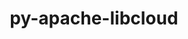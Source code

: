 ---
title: "py-apache-libcloud"
layout: cache
categories: [package, develop]
meta: {"compilers": ["gcc@=11.4.0", "gcc@=9.4.0", "oneapi@=2024.2.1"], "num_specs": 13, "num_specs_by_stack": {"e4s": 4, "e4s-neoverse-v2": 3, "e4s-neoverse_v1": 2, "e4s-oneapi": 3, "e4s-power": 1, "root": 13}, "oss": ["ubuntu20.04", "ubuntu22.04"], "platforms": ["linux"], "stacks": ["e4s", "e4s-neoverse-v2", "e4s-neoverse_v1", "e4s-oneapi", "e4s-power", "root"], "targets": ["neoverse_v1", "neoverse_v2", "ppc64le", "x86_64_v3"], "versions": ["1.2.1"]}
spec_details: [{"compiler": "gcc@=11.4.0", "hash": "32cgpdgn3d56re5kxxs3ljvdchxjz777", "os": "ubuntu22.04", "platform": "linux", "size": "-", "stacks": ["e4s", "root"], "tarball": "https://binaries.spack.io/develop/build_cache/linux-ubuntu22.04-x86_64_v3/gcc-11.4.0/py-apache-libcloud-1.2.1/linux-ubuntu22.04-x86_64_v3-gcc-11.4.0-py-apache-libcloud-1.2.1-32cgpdgn3d56re5kxxs3ljvdchxjz777.spack", "target": "x86_64_v3", "variants": ["build_system=python_pip"], "versions": ["1.2.1"]}, {"compiler": "gcc@=11.4.0", "hash": "7tsqlsffgtkevrbaznggo5zvx7arklio", "os": "ubuntu22.04", "platform": "linux", "size": "-", "stacks": ["e4s", "root"], "tarball": "https://binaries.spack.io/develop/build_cache/linux-ubuntu22.04-x86_64_v3/gcc-11.4.0/py-apache-libcloud-1.2.1/linux-ubuntu22.04-x86_64_v3-gcc-11.4.0-py-apache-libcloud-1.2.1-7tsqlsffgtkevrbaznggo5zvx7arklio.spack", "target": "x86_64_v3", "variants": ["build_system=python_pip"], "versions": ["1.2.1"]}, {"compiler": "oneapi@=2024.2.1", "hash": "bgfsm6yye7rmrm3a64f36jsutdviio6o", "os": "ubuntu22.04", "platform": "linux", "size": "-", "stacks": ["e4s-oneapi", "root"], "tarball": "https://binaries.spack.io/develop/build_cache/linux-ubuntu22.04-x86_64_v3/oneapi-2024.2.1/py-apache-libcloud-1.2.1/linux-ubuntu22.04-x86_64_v3-oneapi-2024.2.1-py-apache-libcloud-1.2.1-bgfsm6yye7rmrm3a64f36jsutdviio6o.spack", "target": "x86_64_v3", "variants": ["build_system=python_pip"], "versions": ["1.2.1"]}, {"compiler": "gcc@=9.4.0", "hash": "bth5weoujsfham7hrdkeq3mo73cq64y7", "os": "ubuntu20.04", "platform": "linux", "size": "-", "stacks": ["e4s-power", "root"], "tarball": "https://binaries.spack.io/develop/build_cache/linux-ubuntu20.04-ppc64le/gcc-9.4.0/py-apache-libcloud-1.2.1/linux-ubuntu20.04-ppc64le-gcc-9.4.0-py-apache-libcloud-1.2.1-bth5weoujsfham7hrdkeq3mo73cq64y7.spack", "target": "ppc64le", "variants": ["build_system=python_pip"], "versions": ["1.2.1"]}, {"compiler": "gcc@=11.4.0", "hash": "ci57wprwd2wicw5pij3pnzk3uoy46sjz", "os": "ubuntu22.04", "platform": "linux", "size": "-", "stacks": ["e4s-neoverse_v1", "root"], "tarball": "https://binaries.spack.io/develop/build_cache/linux-ubuntu22.04-neoverse_v1/gcc-11.4.0/py-apache-libcloud-1.2.1/linux-ubuntu22.04-neoverse_v1-gcc-11.4.0-py-apache-libcloud-1.2.1-ci57wprwd2wicw5pij3pnzk3uoy46sjz.spack", "target": "neoverse_v1", "variants": ["build_system=python_pip"], "versions": ["1.2.1"]}, {"compiler": "gcc@=11.4.0", "hash": "cogwtdit5fgjtm3mi7qjpxsxug7siwh5", "os": "ubuntu22.04", "platform": "linux", "size": "-", "stacks": ["e4s", "root"], "tarball": "https://binaries.spack.io/develop/build_cache/linux-ubuntu22.04-x86_64_v3/gcc-11.4.0/py-apache-libcloud-1.2.1/linux-ubuntu22.04-x86_64_v3-gcc-11.4.0-py-apache-libcloud-1.2.1-cogwtdit5fgjtm3mi7qjpxsxug7siwh5.spack", "target": "x86_64_v3", "variants": ["build_system=python_pip"], "versions": ["1.2.1"]}, {"compiler": "gcc@=11.4.0", "hash": "fmaglpk4y7bwo7vm6lhw2arzhhvvcy67", "os": "ubuntu22.04", "platform": "linux", "size": "-", "stacks": ["e4s-neoverse-v2", "root"], "tarball": "https://binaries.spack.io/develop/build_cache/linux-ubuntu22.04-neoverse_v2/gcc-11.4.0/py-apache-libcloud-1.2.1/linux-ubuntu22.04-neoverse_v2-gcc-11.4.0-py-apache-libcloud-1.2.1-fmaglpk4y7bwo7vm6lhw2arzhhvvcy67.spack", "target": "neoverse_v2", "variants": ["build_system=python_pip"], "versions": ["1.2.1"]}, {"compiler": "gcc@=11.4.0", "hash": "fn5qlqr3fhhp7gxp6kpql4vqvuozins6", "os": "ubuntu22.04", "platform": "linux", "size": "-", "stacks": ["e4s-neoverse_v1", "root"], "tarball": "https://binaries.spack.io/develop/build_cache/linux-ubuntu22.04-neoverse_v1/gcc-11.4.0/py-apache-libcloud-1.2.1/linux-ubuntu22.04-neoverse_v1-gcc-11.4.0-py-apache-libcloud-1.2.1-fn5qlqr3fhhp7gxp6kpql4vqvuozins6.spack", "target": "neoverse_v1", "variants": ["build_system=python_pip"], "versions": ["1.2.1"]}, {"compiler": "gcc@=11.4.0", "hash": "hjei33wjuycbhhblhezef22f46xznfay", "os": "ubuntu22.04", "platform": "linux", "size": "-", "stacks": ["e4s-neoverse-v2", "root"], "tarball": "https://binaries.spack.io/develop/build_cache/linux-ubuntu22.04-neoverse_v2/gcc-11.4.0/py-apache-libcloud-1.2.1/linux-ubuntu22.04-neoverse_v2-gcc-11.4.0-py-apache-libcloud-1.2.1-hjei33wjuycbhhblhezef22f46xznfay.spack", "target": "neoverse_v2", "variants": ["build_system=python_pip"], "versions": ["1.2.1"]}, {"compiler": "gcc@=11.4.0", "hash": "utqzgnlkvh33deqm3cwsimd4cjei7m6u", "os": "ubuntu22.04", "platform": "linux", "size": "-", "stacks": ["e4s-neoverse-v2", "root"], "tarball": "https://binaries.spack.io/develop/build_cache/linux-ubuntu22.04-neoverse_v2/gcc-11.4.0/py-apache-libcloud-1.2.1/linux-ubuntu22.04-neoverse_v2-gcc-11.4.0-py-apache-libcloud-1.2.1-utqzgnlkvh33deqm3cwsimd4cjei7m6u.spack", "target": "neoverse_v2", "variants": ["build_system=python_pip"], "versions": ["1.2.1"]}, {"compiler": "gcc@=11.4.0", "hash": "xplhy3323dc4hx6bhlg3wbssoenvekha", "os": "ubuntu22.04", "platform": "linux", "size": "-", "stacks": ["e4s", "root"], "tarball": "https://binaries.spack.io/develop/build_cache/linux-ubuntu22.04-x86_64_v3/gcc-11.4.0/py-apache-libcloud-1.2.1/linux-ubuntu22.04-x86_64_v3-gcc-11.4.0-py-apache-libcloud-1.2.1-xplhy3323dc4hx6bhlg3wbssoenvekha.spack", "target": "x86_64_v3", "variants": ["build_system=python_pip"], "versions": ["1.2.1"]}, {"compiler": "oneapi@=2024.2.1", "hash": "y6aqoncppni2dqsxvlrynyiskwjnfxgy", "os": "ubuntu22.04", "platform": "linux", "size": "-", "stacks": ["e4s-oneapi", "root"], "tarball": "https://binaries.spack.io/develop/build_cache/linux-ubuntu22.04-x86_64_v3/oneapi-2024.2.1/py-apache-libcloud-1.2.1/linux-ubuntu22.04-x86_64_v3-oneapi-2024.2.1-py-apache-libcloud-1.2.1-y6aqoncppni2dqsxvlrynyiskwjnfxgy.spack", "target": "x86_64_v3", "variants": ["build_system=python_pip"], "versions": ["1.2.1"]}, {"compiler": "oneapi@=2024.2.1", "hash": "yfnhze3afbxeutca6schlsgkwfmj3rcp", "os": "ubuntu22.04", "platform": "linux", "size": "-", "stacks": ["e4s-oneapi", "root"], "tarball": "https://binaries.spack.io/develop/build_cache/linux-ubuntu22.04-x86_64_v3/oneapi-2024.2.1/py-apache-libcloud-1.2.1/linux-ubuntu22.04-x86_64_v3-oneapi-2024.2.1-py-apache-libcloud-1.2.1-yfnhze3afbxeutca6schlsgkwfmj3rcp.spack", "target": "x86_64_v3", "variants": ["build_system=python_pip"], "versions": ["1.2.1"]}]
---